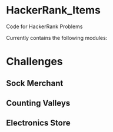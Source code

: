 # HackerRank_Items
Code for HackerRank Problems

Currently contains the following modules:

# Challenges

## Sock Merchant

## Counting Valleys

## Electronics Store
